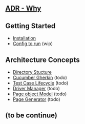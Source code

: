 ## [ADR - Why](https://github.com/linagora/twake-selenium-appium/wiki/ADR-%E2%80%90-Why)

## Getting Started
- [Installation](https://github.com/linagora/twake-selenium-appium/wiki/Installation)
- [Config to run](https://github.com/linagora/twake-selenium-appium/wiki/Configuration) (wip)

## Architecture Concepts
- [Directory Stucture](https://github.com/linagora/twake-selenium-appium/wiki/Directory-Stucture)
- [Cucumber Gherkin](https://github.com/linagora/twake-selenium-appium/wiki/Cucumber-Gherkin) (todo)
- [Test Case Lifecycle](https://github.com/linagora/twake-selenium-appium/wiki/Test-Case-Lifecycle) (todo)
- [Driver Manager](https://github.com/linagora/twake-selenium-appium/wiki/Driver-Manager) (todo)
- [Page object Model](https://github.com/linagora/twake-selenium-appium/wiki/Page-object-Model) (todo)
- [Page Generator](https://github.com/linagora/twake-selenium-appium/wiki/Page-Generator) (todo)

## (to be continue)
